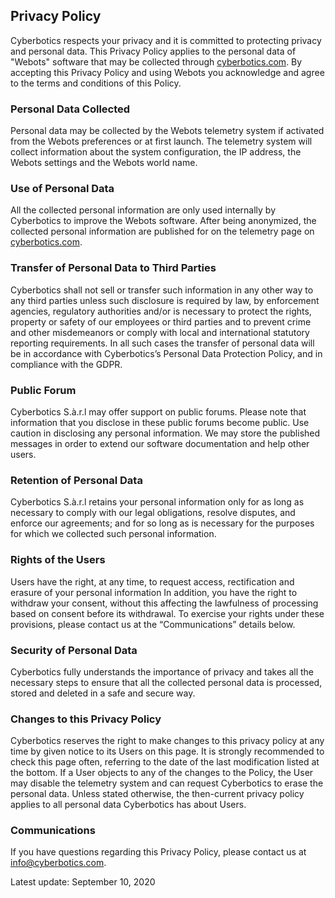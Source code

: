 ## Privacy Policy

Cyberbotics respects your privacy and it is committed to protecting privacy and personal data.
This Privacy Policy applies to the personal data of "Webots" software that may be collected through [cyberbotics.com](cyberbotics.com).
By accepting this Privacy Policy and using Webots you acknowledge and agree to the terms and conditions of this Policy.

### Personal Data Collected

Personal data may be collected by the Webots telemetry system if activated from the Webots preferences or at first launch.
The telemetry system will collect information about the system configuration, the IP address, the Webots settings and the Webots world name.

### Use of Personal Data

All the collected personal information are only used internally by Cyberbotics to improve the Webots software.
After being anonymized, the collected personal information are published for on the telemetry page on [cyberbotics.com](cyberbotics.com).

### Transfer of Personal Data to Third Parties

Cyberbotics shall not sell or transfer such information in any other way to any third parties unless such disclosure is required by law, by enforcement agencies, regulatory authorities and/or is necessary to protect the rights, property or safety of our employees or third parties and to prevent crime and other misdemeanors or comply with local and international statutory reporting requirements.
In all such cases the transfer of personal data will be in accordance with Cyberbotics’s Personal Data Protection Policy, and in compliance with the GDPR.

### Public Forum

Cyberbotics S.à.r.l may offer support on public forums.
Please note that information that you disclose in these public forums become public.
Use caution in disclosing any personal information.
We may store the published messages in order to extend our software documentation and help other users.

### Retention of Personal Data

Cyberbotics S.à.r.l retains your personal information only for as long as necessary to comply with our legal obligations, resolve disputes, and enforce our agreements; and for so long as is necessary for the purposes for which we collected such personal information.

### Rights of the Users

Users have the right, at any time, to request access, rectification and erasure of your personal information
In addition, you have the right to withdraw your consent, without this affecting the lawfulness of processing based on consent before its withdrawal.
To exercise your rights under these provisions, please contact us at the “Communications” details below.

### Security of Personal Data

Cyberbotics fully understands the importance of privacy and takes all the necessary steps to ensure that all the collected personal data is processed, stored and deleted in a safe and secure way.

### Changes to this Privacy Policy

Cyberbotics reserves the right to make changes to this privacy policy at any time by given notice to its Users on this page.
It is strongly recommended to check this page often, referring to the date of the last modification listed at the bottom.
If a User objects to any of the changes to the Policy, the User may disable the telemetry system and can request Cyberbotics to erase the personal data.
Unless stated otherwise, the then-current privacy policy applies to all personal data Cyberbotics has about Users.

### Communications

If you have questions regarding this Privacy Policy, please contact us at info@cyberbotics.com.


Latest update: September 10, 2020
